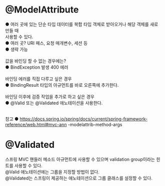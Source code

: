 # @ModelAttribute

● 여러 곳에 있는 단순 타입 데이터를 복합 타입 객체로 받아오거나 해당 객체를 새로 만들 때 <br>
사용할 수 있다. <br>
● 여러 곳? URI 패스, 요청 매개변수, 세션 등 <br>
● 생략 가능 <br><br>
값을 바인딩 할 수 없는 경우에는? <br>
● BindException 발생 400 에러 <br><br>
바인딩 에러를 직접 다루고 싶은 경우 <br>
● BindingResult 타입의 아규먼트를 바로 오른쪽에 추가한다. <br><br>
바인딩 이후에 검증 작업을 추가로 하고 싶은 경우 <br>
● @Valid 또는 @Validated 애노테이션을 사용한다. <br><br>

참고
● https://docs.spring.io/spring/docs/current/spring-framework-reference/web.html#mvc-ann
-modelattrib-method-args



# @Validated
스프링 MVC 핸들러 메소드 아규먼트에 사용할 수 있으며 validation group이라는 힌트를 사용할 수 있다. <br>
@Valid 애노테이션에는 그룹을 지정할 방법이 없다. <br>
@Validated는 스프링이 제공하는 애노테이션으로 그룹 클래스를 설정할 수 있다. <br>

